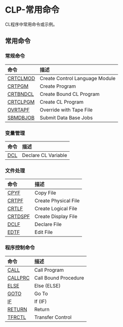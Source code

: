 # CLP-常用命令
CL程序中常用命令或示例。
## 常用命令
### 常规命令
命令|描述
:---|:---
[CRTCLMOD](https://www.ibm.com/docs/zh/ssw_ibm_i_73/cl/crtclmod.htm)|Create Control Language Module
[CRTPGM](https://www.ibm.com/docs/zh/i/7.3?topic=ssw_ibm_i_73/cl/crtpgm.htm)|Create Program
[CRTBNDCL](https://www.ibm.com/docs/zh/i/7.3?topic=ssw_ibm_i_73/cl/crtbndcl.htm)|Create Bound CL Program
[CRTCLPGM](https://www.ibm.com/docs/zh/i/7.3?topic=ssw_ibm_i_73/cl/crtclpgm.htm)|Create CL Program
[OVRTAPF](https://www.ibm.com/docs/zh/ssw_ibm_i_73/cl/ovrtapf.htm)|Override with Tape File
[SBMDBJOB](https://www.ibm.com/docs/zh/i/7.3?topic=ssw_ibm_i_73/cl/sbmdbjob.htm)|Submit Data Base Jobs

### 变量管理
命令|描述
:---|:---
[DCL](https://www.ibm.com/docs/zh/i/7.3?topic=ssw_ibm_i_73/cl/dcl.htm)|Declare CL Variable 

### 文件处理
命令|描述
:---|:---
[CPYF](https://www.ibm.com/docs/zh/i/7.3?topic=procedure-batch-entry)|Copy File
[CRTPF](https://www.ibm.com/docs/zh/i/7.3?topic=ssw_ibm_i_73/cl/crtpf.htm)|Create Physical File
[CRTLF](https://www.ibm.com/docs/zh/i/7.3?topic=ssw_ibm_i_73/cl/crtlf.htm)|Create Logical File
[CRTDSPF](https://www.ibm.com/docs/zh/i/7.3?topic=ssw_ibm_i_73/cl/crtdspf.htm)|Create Display File
[DCLF](https://www.ibm.com/docs/zh/i/7.3?topic=ssw_ibm_i_73/cl/dclf.htm)|Declare File
[EDTF](https://www.ibm.com/docs/zh/i/7.3?topic=ssw_ibm_i_73/cl/edtf.htm)|Edit File

### 程序控制命令
命令|描述
:---|:---
[CALL](https://www.ibm.com/docs/zh/i/7.3?topic=ssw_ibm_i_73/cl/call.htm)|Call Program
[CALLPRC](https://www.ibm.com/docs/zh/i/7.3?topic=ssw_ibm_i_73/cl/callprc.htm)|Call Bound Procedure
[ELSE](https://www.ibm.com/docs/en/i/7.4?topic=ssw_ibm_i_74/cl/else.htm)|Else (ELSE)
[GOTO](https://www.ibm.com/docs/en/i/7.4?topic=ssw_ibm_i_74/cl/goto.htm)|Go To
[IF](https://www.ibm.com/docs/en/i/7.4?topic=ssw_ibm_i_74/cl/if.htm)|If (IF)
[RETURN](https://www.ibm.com/docs/zh/ssw_ibm_i_73/cl/return.htm)|Return
[TFRCTL](https://www.ibm.com/docs/zh/i/7.3?topic=ssw_ibm_i_73/cl/tfrctl.htm)|Transfer Control 